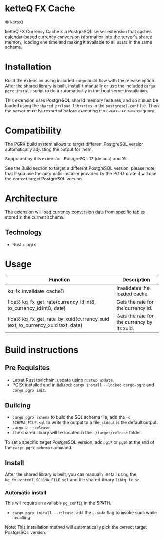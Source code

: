 # ketteQ FX Cache

© ketteQ

ketteQ FX Currency Cache is a PostgreSQL server extension that caches calendar-based currency
conversion information into the server's shared memory, loading one time and making it available to
all users in the same schema.

# Installation

Build the extension using included `cargo` build flow with the release option. After the shared 
library is built, install it manually or use the included `cargo pgrx install` script to do it automatically
in the local server installation.

This extension uses PostgreSQL shared memory features, and so it must be loaded using the 
`shared_preload_libraries` in the `postgresql.conf` file. Then the server must be restarted before
executing the `CREATE EXTENSION` query.

# Compatibility

The PGRX build system allows to target different PostgreSQL version automatically adjusting the output for them.

Supported by this extension: PostgreSQL 17 (default) and 16.

See the Build section to target a different PostgreSQL version, please note that if you use the automatic installer
provided by the PGRX crate it will use the correct target PostgreSQL version.

# Architecture

The extension will load currency conversion data from specific tables stored in the current schema.

## Technology

- Rust + pgrx

# Usage

| Function                                                                       | Description                                 |
|--------------------------------------------------------------------------------|---------------------------------------------|
| kq_fx_invalidate_cache()                                                       | Invalidates the loaded cache.               |
| float8 kq_fx_get_rate(currency_id int8, to_currency_id int8, date)             | Gets the rate for the currency id.          |
| float8 kq_fx_get_rate_by_xuid(currency_xuid text, to_currency_xuid text, date) | Gets the rate for the currency by its xuid. |

# Build instructions

## Pre Requisites

- Latest Rust toolchain, update using `rustup update`.
- PGRX installed and initialized: `cargo install --locked cargo-pgrx` and `cargo pgrx init`.

## Building

- `cargo pgrx schema` to build the SQL schema file, add the `-o SCHEMA_FILE.sql` to write the output to a file, `stdout` is the default output.
- `cargo b --release`
- The shared library will be located in the `./target/release` folder.

To set a specific target PostgreSQL version, add `pg17` or `pg16` at the end of the `cargo pgrx schema` command.

## Install

After the shared library is built, you can manually install using the `kq_fx.control`, `SCHEMA_FILE.sql` 
and the shared library `libkq_fx.so`.

### Automatic install

This will require an available `pg_config` in the $PATH.

- `cargo pgrx install --release`, add the `--sudo` flag to invoke sudo while installing.

Note: This installation method will automatically pick the correct target PostgreSQL version.

